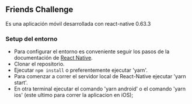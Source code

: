 ## Friends Challenge

Es una aplicación móvil desarrollada con react-native 0.63.3

### Setup del entorno

- Para configurar el entorno es conveniente seguir los pasos de la documentación de [React Native](https://reactnative.dev/docs/environment-setup).
- Clonar el repositorio.
- Ejecutar `npm install` o preferentemente ejecutar 'yarn'.
- Para comenzar a correr el servidor local de React-Native ejecutar 'yarn start'.
- En otra terminal ejecutar el comando 'yarn android' o el comando 'yarn ios' (este ultimo para correr la aplicacion en iOS);
